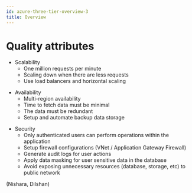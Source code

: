 ```yaml
---
id: azure-three-tier-overview-3
title: Overview
---
```


# Quality attributes

*  Scalability 
    - One million requests per minute
    - Scaling down when there are less requests
    - Use load balancers and horizontal scaling

- Availability  
    - Multi-region availability
    - Time to fetch data must be minimal
    - The data must be redundant
    - Setup and automate backup data storage

*  Security 
    - Only authenticated users can perform operations within the application
    - Setup firewall configurations (VNet / Application Gateway Firewall)
    - Generate audit logs for user actions
    - Apply data masking for user sensitive data in the database
    - Avoid exposing unnecessary resources (database, storage, etc) to public network


(Nishara, Dilshan)